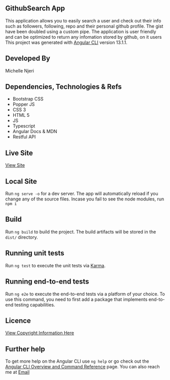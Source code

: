 ## GithubSearch App
This application allows you to easily search a user and check out their info such as followers, following, repo and their personal github profile. The gist have been doubled using  a custom pipe. The application is user friendly and can be optimized to return any infomation stored by github, on it users 
This project was generated with [Angular CLI](https://github.com/angular/angular-cli) version 13.1.1.

## Developed By
Michelle Njeri 

## Dependencies, Technologies & Refs
- Bootstrap CSS
- Popper JS
- CSS 3
- HTML 5
- JS 
- Typescript
- Angular Docs  & MDN 
- Restful API

## Live Site
[View Site](https://vantablanta.github.io/github-project/)

## Local Site
Run `ng serve -o` for a dev server. The app will automatically reload if you change any of the source files. Incase you fail to see the node modules, run `npm i`

## Build
Run `ng build` to build the project. The build artifacts will be stored in the `dist/` directory.

## Running unit tests
Run `ng test` to execute the unit tests via [Karma](https://karma-runner.github.io).

## Running end-to-end tests
Run `ng e2e` to execute the end-to-end tests via a platform of your choice. To use this command, you need to first add a package that implements end-to-end testing capabilities.

## Licence
[View Copyright Information Here](https://github.com/vantablanta/github-project/blob/master/LICENSE)

## Further help
To get more help on the Angular CLI use `ng help` or go check out the [Angular CLI Overview and Command Reference](https://angular.io/cli) page.
You can also reach me at [Email](mailto:vantablanta@gmail.com)